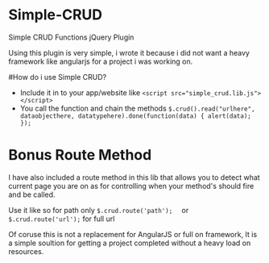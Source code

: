 # Simple-CRUD
Simple CRUD Functions jQuery Plugin

Using this plugin is very simple, i wrote it because i did not want a heavy framework like angularjs for a project i was working on.

#How do i use Simple CRUD?

- Include it in to your app/website like ```<script src="simple_crud.lib.js"></script>```
- You call the function and chain the methods ``` $.crud().read("urlhere", dataobjecthere, datatypehere).done(function(data) {
       alert(data);
     }); ```
     
# Bonus Route Method

I have also included a route method in this lib that allows you to detect what current page you are on as for controlling when your method's should fire and be called.

Use it like so for path only  ``` $.crud.route('path');   ``` or ``` $.crud.route('url'); ``` for full url

Of coruse this is not a replacement for AngularJS or full on framework, It is a simple soultion for getting a project completed without a heavy load on resources. 
